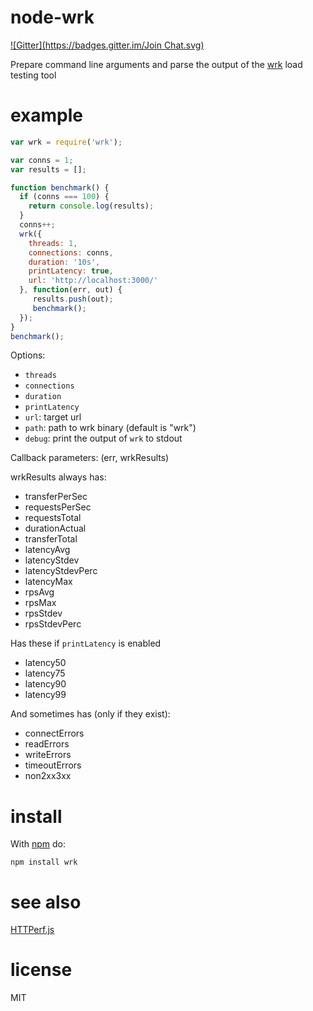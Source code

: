 # node-wrk
[![Gitter](https://badges.gitter.im/Join Chat.svg)](https://gitter.im/sidorares/node-wrk?utm_source=badge&utm_medium=badge&utm_campaign=pr-badge&utm_content=badge)

Prepare command line arguments and parse the output of the
[wrk](https://github.com/wg/wrk) load testing tool

# example

``` js
var wrk = require('wrk');

var conns = 1;
var results = [];

function benchmark() {
  if (conns === 100) {
    return console.log(results);
  }
  conns++;
  wrk({
    threads: 1,
    connections: conns,
    duration: '10s',
    printLatency: true,
    url: 'http://localhost:3000/'
  }, function(err, out) {
     results.push(out);
     benchmark();
  });
}
benchmark();
```
Options:

  - `threads`
  - `connections`
  - `duration`
  - `printLatency`
  - `url`: target url
  - `path`: path to wrk binary (default is "wrk")
  - `debug`: print the output of `wrk` to stdout

Callback parameters: (err, wrkResults)

wrkResults always has:
  - transferPerSec
  - requestsPerSec
  - requestsTotal
  - durationActual
  - transferTotal
  - latencyAvg
  - latencyStdev
  - latencyStdevPerc
  - latencyMax
  - rpsAvg
  - rpsMax
  - rpsStdev
  - rpsStdevPerc

Has these if `printLatency` is enabled
  - latency50
  - latency75
  - latency90
  - latency99

And sometimes has (only if they exist):
  - connectErrors
  - readErrors
  - writeErrors
  - timeoutErrors
  - non2xx3xx

# install

With [npm](https://npmjs.org) do:

```
npm install wrk
```

# see also
[HTTPerf.js](https://github.com/jmervine/httperfjs)

# license

MIT
